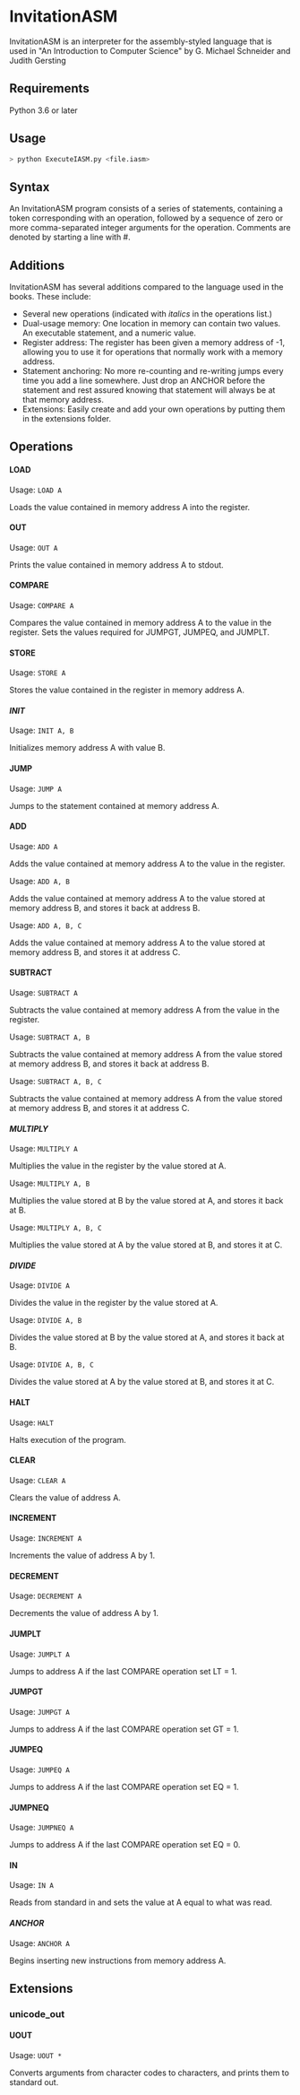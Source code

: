 # InvitationASM
InvitationASM is an interpreter for the assembly-styled language that is used in "An Introduction to Computer Science" by G. Michael Schneider and Judith Gersting

## Requirements
Python 3.6 or later

## Usage
```bash
> python ExecuteIASM.py <file.iasm>
```

## Syntax
An InvitationASM program consists of a series of statements, containing a token corresponding with an operation, followed by a sequence of zero or more comma-separated integer arguments for the operation. Comments are denoted by starting a line with #.

## Additions
InvitationASM has several additions compared to the language used in the books. These include:
* Several new operations (indicated with *italics* in the operations list.)
* Dual-usage memory: One location in memory can contain two values. An executable statement, and a numeric value.
* Register address: The register has been given a memory address of -1, allowing you to use it for operations that normally work with a memory address.
* Statement anchoring: No more re-counting and re-writing jumps every time you add a line somewhere. Just drop an ANCHOR before the statement and rest assured knowing that statement will always be at that memory address.
* Extensions: Easily create and add your own operations by putting them in the extensions folder.

## Operations

#### LOAD
Usage: `LOAD A`

Loads the value contained in memory address A into the register.

#### OUT
Usage: `OUT A`

Prints the value contained in memory address A to stdout.

#### COMPARE
Usage: `COMPARE A`

Compares the value contained in memory address A to the value in the register.
Sets the values required for JUMPGT, JUMPEQ, and JUMPLT.

#### STORE
Usage: `STORE A`

Stores the value contained in the register in memory address A.

#### *INIT*
Usage: `INIT A, B`

Initializes memory address A with value B.

#### JUMP
Usage: `JUMP A`

Jumps to the statement contained at memory address A.

#### ADD
Usage: `ADD A`

Adds the value contained at memory address A to the value in the register.

Usage: `ADD A, B`

Adds the value contained at memory address A to the value stored at memory address B, and stores it back at address B.

Usage: `ADD A, B, C`

Adds the value contained at memory address A to the value stored at memory address B, and stores it at address C.

#### SUBTRACT
Usage: `SUBTRACT A`

Subtracts the value contained at memory address A from the value in the register.

Usage: `SUBTRACT A, B`

Subtracts the value contained at memory address A from the value stored at memory address B, and stores it back at address B.

Usage: `SUBTRACT A, B, C`

Subtracts the value contained at memory address A from the value stored at memory address B, and stores it at address C.

#### *MULTIPLY*
Usage: `MULTIPLY A`

Multiplies the value in the register by the value stored at A.

Usage: `MULTIPLY A, B`

Multiplies the value stored at B by the value stored at A, and stores it back at B.

Usage: `MULTIPLY A, B, C`

Multiplies the value stored at A by the value stored at B, and stores it at C.

#### *DIVIDE*
Usage: `DIVIDE A`

Divides the value in the register by the value stored at A.

Usage: `DIVIDE A, B`

Divides the value stored at B by the value stored at A, and stores it back at B.

Usage: `DIVIDE A, B, C`

Divides the value stored at A by the value stored at B, and stores it at C.

#### HALT
Usage: `HALT`

Halts execution of the program.

#### CLEAR
Usage: `CLEAR A`

Clears the value of address A.

#### INCREMENT
Usage: `INCREMENT A`

Increments the value of address A by 1.

#### DECREMENT
Usage: `DECREMENT A`

Decrements the value of address A by 1.

#### JUMPLT
Usage: `JUMPLT A`

Jumps to address A if the last COMPARE operation set LT = 1.

#### JUMPGT
Usage: `JUMPGT A`

Jumps to address A if the last COMPARE operation set GT = 1.

#### JUMPEQ
Usage: `JUMPEQ A`

Jumps to address A if the last COMPARE operation set EQ = 1.

#### JUMPNEQ
Usage: `JUMPNEQ A`

Jumps to address A if the last COMPARE operation set EQ = 0.

#### IN
Usage: `IN A`

Reads from standard in and sets the value at A equal to what was read.

#### *ANCHOR*
Usage: `ANCHOR A`

Begins inserting new instructions from memory address A.

## Extensions

### unicode_out

#### UOUT
Usage: `UOUT *`

Converts arguments from character codes to characters, and prints them to standard out.